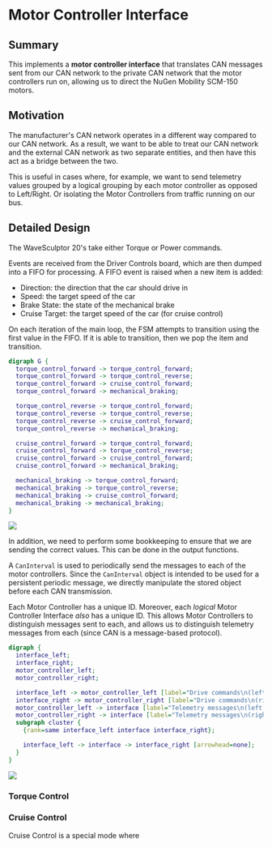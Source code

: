 # Motor Controller Interface

## Summary

This implements a **motor controller interface** that translates CAN messages 
sent from our CAN network to the private CAN network that the motor controllers
run on, allowing us to direct the NuGen Mobility SCM-150 motors.

## Motivation

The manufacturer's CAN network operates in a different way compared to our CAN 
network. As a result, we want to be able to treat our CAN network and the 
external CAN network as two separate entities, and then have this act as a 
bridge between the two.

This is useful in cases where, for example, we want to send telemetry values 
grouped by a logical grouping by each motor controller as opposed to 
Left/Right. Or isolating the Motor Controllers from traffic running on our bus.

## Detailed Design

The WaveSculptor 20's take either Torque or Power commands. 

Events are received from the Driver Controls board, which are then dumped into 
a FIFO for processing. A FIFO event is raised when a new item is added:

* Direction: the direction that the car should drive in
* Speed: the target speed of the car
* Brake State: the state of the mechanical brake
* Cruise Target: the target speed of the car (for cruise control)

On each iteration of the main loop, the FSM attempts to transition using the 
first value in the FIFO. If it is able to transition, then we pop the item and 
transition.

```dot
digraph G {
  torque_control_forward -> torque_control_forward;
  torque_control_forward -> torque_control_reverse;
  torque_control_forward -> cruise_control_forward;
  torque_control_forward -> mechanical_braking;

  torque_control_reverse -> torque_control_forward;
  torque_control_reverse -> torque_control_reverse;
  torque_control_reverse -> cruise_control_forward;
  torque_control_reverse -> mechanical_braking;

  cruise_control_forward -> torque_control_forward;
  cruise_control_forward -> torque_control_reverse;
  cruise_control_forward -> cruise_control_forward;
  cruise_control_forward -> mechanical_braking;

  mechanical_braking -> torque_control_forward;
  mechanical_braking -> torque_control_reverse;
  mechanical_braking -> cruise_control_forward;
  mechanical_braking -> mechanical_braking;
}
```

![](https://chart.googleapis.com/chart?cht=gv&chl=digraph%20G%20{torque_control_forward%20-%3E%20torque_control_forward;torque_control_forward%20-%3Etorque_control_reverse;torque_control_forward%20-%3E%20cruise_control_forward;torque_control_forward%20-%3E%20mechanical_braking;torque_control_reverse%20-%3E%20torque_control_forward;torque_control_reverse%20-%3E%20torque_control_reverse;torque_control_reverse%20-%3E%20cruise_control_forward;torque_control_reverse%20-%3E%20mechanical_braking;cruise_control_forward%20-%3E%20torque_control_forward;cruise_control_forward%20-%3E%20torque_control_reverse;cruise_control_forward%20-%3E%20cruise_control_forward;cruise_control_forward%20-%3E%20mechanical_braking;mechanical_braking%20-%3E%20torque_control_forward;mechanical_braking%20-%3E%20torque_control_reverse;mechanical_braking%20-%3E%20cruise_control_forward;mechanical_braking%20-%3E%20mechanical_braking;})

In addition, we need to perform some bookkeeping to ensure that we are sending 
the correct values. This can be done in the output functions.

A `CanInterval` is used to periodically send the messages to each of the motor 
controllers. Since the `CanInterval` object is intended to be used for a 
persistent periodic message, we directly manipulate the stored object before 
each CAN transmission.

Each Motor Controller has a unique ID. Moreover, each *logical* Motor 
Controller Interface *also* has a unique ID. This allows Motor Controllers to 
distinguish messages sent to each, and allows us to distinguish telemetry 
messages from each (since CAN is a message-based protocol).

```dot
digraph {
  interface_left;
  interface_right;
  motor_controller_left;
  motor_controller_right;

  interface_left -> motor_controller_left [label="Drive commands\n(left Driver Controls Base Address)"];
  interface_right -> motor_controller_right [label="Drive commands\n(right Driver Controls Base Address)"];
  motor_controller_left -> interface [label="Telemetry messages\n(left Motor Controller base address)"];
  motor_controller_right -> interface [label="Telemetry messages\n(right Motor Controller base address)"];
  subgraph cluster {
    {rank=same interface_left interface interface_right};

    interface_left -> interface -> interface_right [arrowhead=none];
  }
}
```

![](https://chart.googleapis.com/chart?cht=gv&chl=digraph%20{interface_left;interface_right;motor_controller_left;motor_controller_right;interface_left%20-%3E%20motor_controller_left%20[label=%22Drive%20commands\n(left%20Driver%20Controls%20Base%20Address)%22];interface_right%20-%3E%20motor_controller_right%20[label=%22Drive%20commands\n(right%20Driver%20Controls%20Base%20Address)%22];motor_controller_left%20-%3E%20interface%20[label=%22Telemetry%20messages\n(left%20Motor%20Controller%20base%20address)%22];motor_controller_right%20-%3E%20interface%20[label=%22Telemetry%20messages\n(right%20Motor%20Controller%20base%20address)%22];subgraph%20cluster%20{{rank=same%20interface_left%20interface%20interface_right};interface_left%20-%3E%20interface%20-%3E%20interface_right%20[arrowhead=none];}})

### Torque Control

### Cruise Control

Cruise Control is a special mode where 
